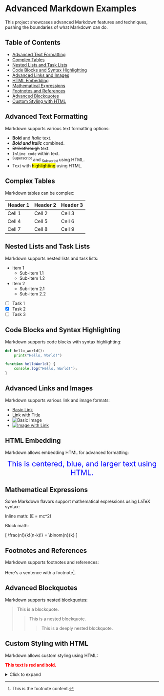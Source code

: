 # Advanced Markdown Examples

This project showcases advanced Markdown features and techniques, pushing the boundaries of what Markdown can do.

## Table of Contents

- [Advanced Text Formatting](#advanced-text-formatting)
- [Complex Tables](#complex-tables)
- [Nested Lists and Task Lists](#nested-lists-and-task-lists)
- [Code Blocks and Syntax Highlighting](#code-blocks-and-syntax-highlighting)
- [Advanced Links and Images](#advanced-links-and-images)
- [HTML Embedding](#html-embedding)
- [Mathematical Expressions](#mathematical-expressions)
- [Footnotes and References](#footnotes-and-references)
- [Advanced Blockquotes](#advanced-blockquotes)
- [Custom Styling with HTML](#custom-styling-with-html)

## Advanced Text Formatting

Markdown supports various text formatting options:

- **Bold** and *Italic* text.
- ***Bold and Italic*** combined.
- ~~Strikethrough~~ text.
- `Inline code` within text.
- <sup>Superscript</sup> and <sub>Subscript</sub> using HTML.
- Text with <mark>highlighting</mark> using HTML.

## Complex Tables

Markdown tables can be complex:

| Header 1 | Header 2 | Header 3 |
|----------|----------|----------|
| Cell 1   | Cell 2   | Cell 3   |
| Cell 4   | Cell 5   | Cell 6   |
| Cell 7   | Cell 8   | Cell 9   |

## Nested Lists and Task Lists

Markdown supports nested lists and task lists:

- Item 1
  - Sub-item 1.1
  - Sub-item 1.2
- Item 2
  - Sub-item 2.1
  - Sub-item 2.2

- [ ] Task 1
- [x] Task 2
- [ ] Task 3

## Code Blocks and Syntax Highlighting

Markdown supports code blocks with syntax highlighting:

```python
def hello_world():
    print("Hello, World!")
```

```javascript
function helloWorld() {
    console.log("Hello, World!");
}
```

## Advanced Links and Images

Markdown supports various link and image formats:

- [Basic Link](https://example.com)
- [Link with Title](https://example.com "Example Website")
- ![Basic Image](https://via.placeholder.com/150 "Placeholder Image")
- [![Image with Link](https://via.placeholder.com/150)](https://example.com)

## HTML Embedding

Markdown allows embedding HTML for advanced formatting:

<div style="text-align: center; color: blue; font-size: 24px;">
  This is centered, blue, and larger text using HTML.
</div>

## Mathematical Expressions

Some Markdown flavors support mathematical expressions using LaTeX syntax:

Inline math: \(E = mc^2\)

Block math:

\[
\frac{n!}{k!(n-k)!} = \binom{n}{k}
\]

## Footnotes and References

Markdown supports footnotes and references:

Here's a sentence with a footnote[^1].

[^1]: This is the footnote content.

## Advanced Blockquotes

Markdown supports nested blockquotes:

> This is a blockquote.
>> This is a nested blockquote.
>>> This is a deeply nested blockquote.

## Custom Styling with HTML

Markdown allows custom styling using HTML:

<span style="color: red; font-weight: bold;">This text is red and bold.</span>

<details>
<summary>Click to expand</summary>
This is hidden content that can be expanded.
</details>
